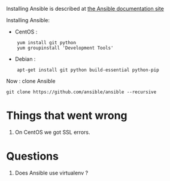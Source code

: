 Installing Ansible is described at [the Ansible documentation site](http://docs.ansible.com/ansible/intro_installation.html)

Installing Ansible:

  * CentOS :
```
    yum install git python
    yum groupinstall 'Development Tools'
```
  * Debian :
```
    apt-get install git python build-essential python-pip
```

Now : clone Ansible

```
git clone https://github.com/ansible/ansible --recursive
```

# Things that went wrong

  1. On CentOS we got SSL errors.

# Questions

  1. Does Ansible use virtualenv ? 

